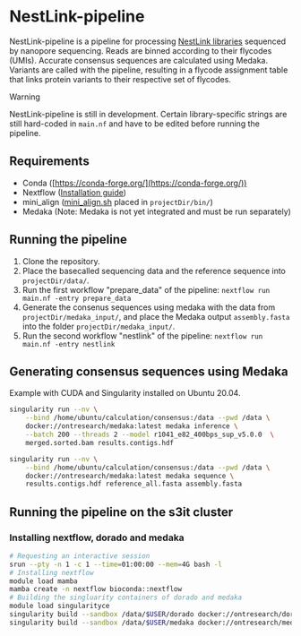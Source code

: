 # NestLink-pipeline
NestLink-pipeline is a pipeline for processing [NestLink libraries](https://www.nature.com/articles/s41592-019-0389-8) sequenced by nanopore sequencing. Reads are binned according to their flycodes (UMIs). Accurate consensus sequences are calculated using Medaka. Variants are called with the pipeline, resulting in a flycode assignment table that links protein variants to their respective set of flycodes.

> [!WARNING]
> NestLink-pipeline is still in development. Certain library-specific strings are still hard-coded in `main.nf` and have to be edited before running the pipeline.

## Requirements
- Conda ([https://conda-forge.org/](https://conda-forge.org/))
- Nextflow ([Installation guide](https://www.nextflow.io/docs/latest/install.html))
- mini_align ([mini_align.sh](https://raw.githubusercontent.com/nanoporetech/pomoxis/master/scripts/mini_align) placed in `projectDir/bin/`)
- Medaka (Note: Medaka is not yet integrated and must be run separately)

## Running the pipeline
1. Clone the repository.
2. Place the basecalled sequencing data and the reference sequence into `projectDir/data/`.
3. Run the first workflow "prepare_data" of the pipeline:
`nextflow run main.nf -entry prepare_data`
4. Generate the consenus sequences using medaka with the data from `projectDir/medaka_input/`, and place the Medaka output `assembly.fasta` into the folder `projectDir/medaka_input/`.
5. Run the second workflow "nestlink" of the pipeline:
`nextflow run main.nf -entry nestlink`

## Generating consensus sequences using Medaka
Example with CUDA and Singularity installed on Ubuntu 20.04.
```bash
singularity run --nv \
    --bind /home/ubuntu/calculation/consensus:/data --pwd /data \
    docker://ontresearch/medaka:latest medaka inference \
    --batch 200 --threads 2 --model r1041_e82_400bps_sup_v5.0.0  \
    merged.sorted.bam results.contigs.hdf

singularity run --nv \
    --bind /home/ubuntu/calculation/consensus:/data --pwd /data \
    docker://ontresearch/medaka:latest medaka sequence \
    results.contigs.hdf reference_all.fasta assembly.fasta
```

## Running the pipeline on the s3it cluster
### Installing nextflow, dorado and medaka
```bash
# Requesting an interactive session
srun --pty -n 1 -c 1 --time=01:00:00 --mem=4G bash -l
# Installing nextflow
module load mamba
mamba create -n nextflow bioconda::nextflow
# Building the singluarity containers of dorado and medaka
module load singularityce
singularity build --sandbox /data/$USER/dorado docker://ontresearch/dorado:latest
singularity build --sandbox /data/$USER/medaka docker://ontresearch/medaka:latest
```